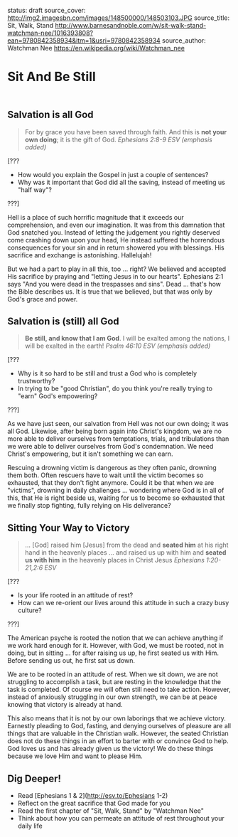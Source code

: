 status: draft
source_cover: http://img2.imagesbn.com/images/148500000/148503103.JPG
source_title: Sit, Walk, Stand
              http://www.barnesandnoble.com/w/sit-walk-stand-watchman-nee/1016393808?ean=9780842358934&itm=1&usri=9780842358934
source_author: Watchman Nee
               https://en.wikipedia.org/wiki/Watchman_nee

Sit And Be Still
================

<header markdown=1>
</header>




<article markdown=1>

Salvation is all God
--------------------

> For by grace you have been saved through faith. And this is **not your own doing**; it is the gift of God.
<cite>Ephesians 2:8-9 ESV (emphasis added)</cite>

[???

* How would you explain the Gospel in just a couple of sentences?
* Why was it important that God did all the saving, instead of meeting us "half way"?

???]

Hell is a place of such horrific magnitude that it exceeds our comprehension, and even our imagination.  It was from this damnation that God snatched you.  Instead of letting the judgement you rightly deserved come crashing down upon your head, He instead suffered the horrendous consequences for your sin and in return showered you with blessings.  His sacrifice and exchange is astonishing. Hallelujah!

But we had a part to play in all this, too ... right?  We believed and accepted His sacrifice by praying and "letting Jesus in to our hearts".  Ephesians 2:1 says "And you were dead in the trespasses and sins". Dead ... that's how the Bible describes us.  It is true that we believed, but that was only by God's grace and power.

Salvation is (still) all God
----------------------------

> **Be still, and know that I am God**. I will be exalted among the nations, I will be exalted in the earth!
<cite>Psalm 46:10 ESV (emphasis added)</cite>

[???

* Why is it so hard to be still and trust a God who is completely trustworthy?
* In trying to be "good Christian", do you think you're really trying to "earn" God's empowering?

???]

As we have just seen, our salvation from Hell was not our own doing; it was all God. Likewise, after being born again into Christ's kingdom, we are no more able to deliver ourselves from temptations, trials, and tribulations than we were able to deliver ourselves from God's condemnation. We need Christ's empowering, but it isn't something we can earn.

Rescuing a drowning victim is dangerous as they often panic, drowning them both. Often rescuers have to wait until the victim becomes so exhausted, that they don't fight anymore. Could it be that when we are "victims", drowning in daily challenges ... wondering where God is in all of this, that He is right beside us, waiting for us to become so exhausted that we finally stop fighting, fully relying on His deliverance?

Sitting Your Way to Victory
---------------------------

> ... [God] raised him [Jesus] from the dead and **seated him** at his right hand in the heavenly places ... and raised us up with him and **seated us with him** in the heavenly places in Christ Jesus
<cite>Ephesians 1:20-21,2:6 ESV</cite>

[???

* Is your life rooted in an attitude of rest?
* How can we re-orient our lives around this attitude in such a crazy busy culture?

???]

The American psyche is rooted the notion that we can achieve anything if we work hard enough for it. However, with God, we must be rooted, not in doing, but in sitting ... for after raising us up, he first seated us with Him. Before sending us out, he first sat us down.

We are to be rooted in an attitude of rest. When we sit down, we are not struggling to accomplish a task, but are resting in the knowledge that the task is completed. Of course we will often still need to take action. However, instead of anxiously struggling in our own strength, we can be at peace knowing that victory is already at hand.

This also means that it is not by our own laborings that we achieve victory. Earnestly pleading to God, fasting, and denying ourselves of pleasure are all things that are valuable in the Christian walk. However, the seated Christian does not do these things in an effort to barter with or convince God to help. God loves us and has already given us the victory! We do these things because we love Him and want to please Him.

</article>


<footer markdown=1>

Dig Deeper!
----------

* Read [Ephesians 1 & 2](http://esv.to/Ephesians 1-2)
* Reflect on the great sacrifice that God made for you
* Read the first chapter of "Sit, Walk, Stand" by "Watchman Nee"
* Think about how you can permeate an attitude of rest throughout your daily life

</footer>
